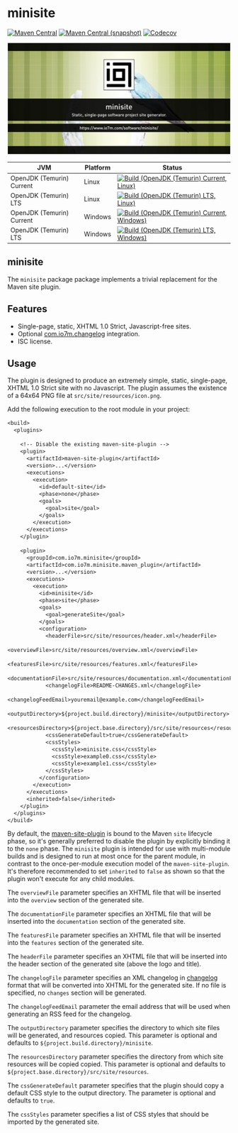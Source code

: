 minisite
===

[![Maven Central](https://img.shields.io/maven-central/v/com.io7m.minisite/com.io7m.minisite.svg?style=flat-square)](http://search.maven.org/#search%7Cga%7C1%7Cg%3A%22com.io7m.minisite%22)
[![Maven Central (snapshot)](https://img.shields.io/nexus/s/com.io7m.minisite/com.io7m.minisite?server=https%3A%2F%2Fs01.oss.sonatype.org&style=flat-square)](https://s01.oss.sonatype.org/content/repositories/snapshots/com/io7m/minisite/)
[![Codecov](https://img.shields.io/codecov/c/github/io7m-com/minisite.svg?style=flat-square)](https://codecov.io/gh/io7m-com/minisite)

![com.io7m.minisite](./src/site/resources/minisite.jpg?raw=true)

| JVM | Platform | Status |
|-----|----------|--------|
| OpenJDK (Temurin) Current | Linux | [![Build (OpenJDK (Temurin) Current, Linux)](https://img.shields.io/github/actions/workflow/status/io7m-com/minisite/main.linux.temurin.current.yml)](https://www.github.com/io7m-com/minisite/actions?query=workflow%3Amain.linux.temurin.current)|
| OpenJDK (Temurin) LTS | Linux | [![Build (OpenJDK (Temurin) LTS, Linux)](https://img.shields.io/github/actions/workflow/status/io7m-com/minisite/main.linux.temurin.lts.yml)](https://www.github.com/io7m-com/minisite/actions?query=workflow%3Amain.linux.temurin.lts)|
| OpenJDK (Temurin) Current | Windows | [![Build (OpenJDK (Temurin) Current, Windows)](https://img.shields.io/github/actions/workflow/status/io7m-com/minisite/main.windows.temurin.current.yml)](https://www.github.com/io7m-com/minisite/actions?query=workflow%3Amain.windows.temurin.current)|
| OpenJDK (Temurin) LTS | Windows | [![Build (OpenJDK (Temurin) LTS, Windows)](https://img.shields.io/github/actions/workflow/status/io7m-com/minisite/main.windows.temurin.lts.yml)](https://www.github.com/io7m-com/minisite/actions?query=workflow%3Amain.windows.temurin.lts)|

## minisite

The `minisite` package package implements a trivial replacement for the Maven 
site plugin.

## Features

* Single-page, static, XHTML 1.0 Strict, Javascript-free sites.
* Optional [com.io7m.changelog](https://www.io7m.com/software/changelog/) integration.
* ISC license.

## Usage

The plugin is designed to produce an extremely simple, static, single-page,
XHTML 1.0 Strict site with no Javascript. The plugin assumes the existence of a
64x64 PNG file at `src/site/resources/icon.png`.

Add the following execution to the root module in your project:

```
<build>
  <plugins>

    <!-- Disable the existing maven-site-plugin -->
    <plugin>
      <artifactId>maven-site-plugin</artifactId>
      <version>...</version>
      <executions>
        <execution>
          <id>default-site</id>
          <phase>none</phase>
          <goals>
            <goal>site</goal>
          </goals>
        </execution>
      </executions>
    </plugin>

    <plugin>
      <groupId>com.io7m.minisite</groupId>
      <artifactId>com.io7m.minisite.maven_plugin</artifactId>
      <version>...</version>
      <executions>
        <execution>
          <id>minisite</id>
          <phase>site</phase>
          <goals>
            <goal>generateSite</goal>
          </goals>
          <configuration>
            <headerFile>src/site/resources/header.xml</headerFile>
            <overviewFile>src/site/resources/overview.xml</overviewFile>
            <featuresFile>src/site/resources/features.xml</featuresFile>
            <documentationFile>src/site/resources/documentation.xml</documentationFile>
            <changelogFile>README-CHANGES.xml</changelogFile>
            <changelogFeedEmail>youremail@example.com</changelogFeedEmail>
            <outputDirectory>${project.build.directory}/minisite</outputDirectory>
            <resourcesDirectory>${project.base.directory}/src/site/resources</resourcesDirectory>
            <cssGenerateDefault>true</cssGenerateDefault>
            <cssStyles>
              <cssStyle>minisite.css</cssStyle>
              <cssStyle>example0.css</cssStyle>
              <cssStyle>example1.css</cssStyle>
            </cssStyles>
          </configuration>
        </execution>
      </executions>
      <inherited>false</inherited>
    </plugin>
  </plugins>
</build>
```

By default, the
[maven-site-plugin](https://maven.apache.org/plugins/maven-site-plugin/)
is bound to the Maven `site` lifecycle phase, so it's
generally preferred to disable the plugin by explicitly binding it to the
`none` phase. The `minisite`
plugin is intended for use with multi-module builds and is designed to run
at most once for the parent module, in contrast to the once-per-module execution
model of the `maven-site-plugin`. It's therefore recommended
to set `inherited` to `false` as
shown so that the plugin won't execute for any child modules.

The `overviewFile` parameter specifies an XHTML
file that will be inserted into the `overview` section of
the generated site.

The `documentationFile` parameter specifies an XHTML
file that will be inserted into the `documentation` section of
the generated site.

The `featuresFile` parameter specifies an XHTML
file that will be inserted into the `features` section of
the generated site.

The `headerFile` parameter specifies an XHTML
file that will be inserted into the header section of the generated site
(above the logo and title).

The `changelogFile` parameter specifies an XML
changelog in [changelog](https://www.io7m.com/software/changelog)
format that will be converted into XHTML for the generated site. If no
file is specified, no `changes` section will be generated.

The `changelogFeedEmail` parameter the email address
that will be used when generating an RSS feed for the changelog.

The `outputDirectory` parameter specifies the directory
to which site files will be generated, and resources copied. This parameter is
optional and defaults to `${project.build.directory}/minisite`.

The `resourcesDirectory` parameter specifies the directory
from which site resources will be copied copied. This parameter is
optional and defaults to `${project.base.directory}/src/site/resources`.

The `cssGenerateDefault` parameter specifies that
the plugin should copy a default CSS style to the output directory. The parameter
is optional and defaults to `true`.

The `cssStyles` parameter specifies a list of
CSS styles that should be imported by the generated site.

